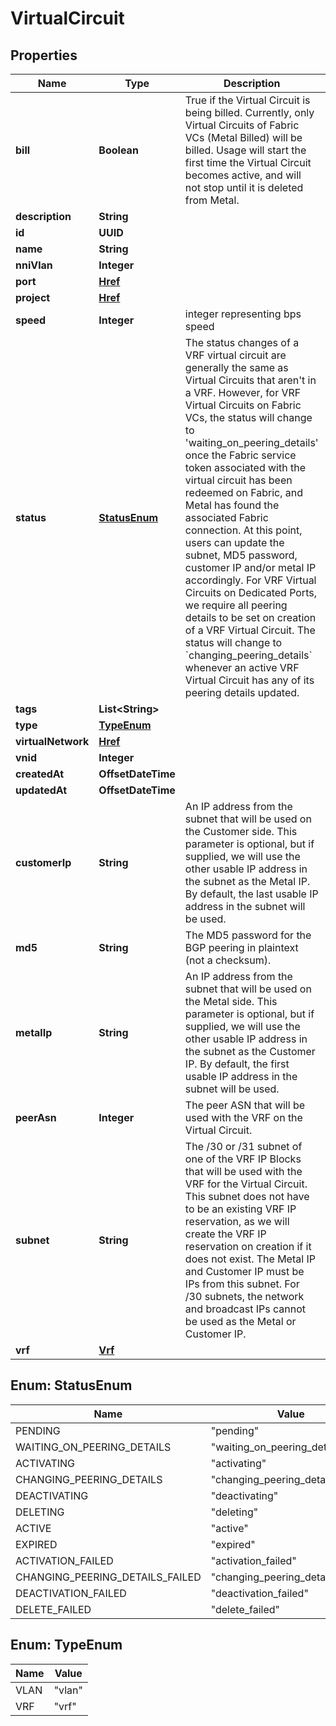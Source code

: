 

# VirtualCircuit


## Properties

| Name | Type | Description | Notes |
|------------ | ------------- | ------------- | -------------|
|**bill** | **Boolean** | True if the Virtual Circuit is being billed. Currently, only Virtual Circuits of Fabric VCs (Metal Billed) will be billed. Usage will start the first time the Virtual Circuit becomes active, and will not stop until it is deleted from Metal. |  [optional] |
|**description** | **String** |  |  [optional] |
|**id** | **UUID** |  |  [optional] |
|**name** | **String** |  |  [optional] |
|**nniVlan** | **Integer** |  |  [optional] |
|**port** | [**Href**](Href.md) |  |  [optional] |
|**project** | [**Href**](Href.md) |  |  [optional] |
|**speed** | **Integer** | integer representing bps speed |  [optional] |
|**status** | [**StatusEnum**](#StatusEnum) | The status changes of a VRF virtual circuit are generally the same as Virtual Circuits that aren&#39;t in a VRF. However, for VRF Virtual Circuits on Fabric VCs, the status will change to &#39;waiting_on_peering_details&#39; once the Fabric service token associated with the virtual circuit has been redeemed on Fabric, and Metal has found the associated Fabric connection. At this point, users can update the subnet, MD5 password, customer IP and/or metal IP accordingly. For VRF Virtual Circuits on Dedicated Ports, we require all peering details to be set on creation of a VRF Virtual Circuit. The status will change to &#x60;changing_peering_details&#x60; whenever an active VRF Virtual Circuit has any of its peering details updated. |  [optional] |
|**tags** | **List&lt;String&gt;** |  |  [optional] |
|**type** | [**TypeEnum**](#TypeEnum) |  |  [optional] |
|**virtualNetwork** | [**Href**](Href.md) |  |  [optional] |
|**vnid** | **Integer** |  |  [optional] |
|**createdAt** | **OffsetDateTime** |  |  [optional] |
|**updatedAt** | **OffsetDateTime** |  |  [optional] |
|**customerIp** | **String** | An IP address from the subnet that will be used on the Customer side. This parameter is optional, but if supplied, we will use the other usable IP address in the subnet as the Metal IP. By default, the last usable IP address in the subnet will be used. |  [optional] |
|**md5** | **String** | The MD5 password for the BGP peering in plaintext (not a checksum). |  [optional] |
|**metalIp** | **String** | An IP address from the subnet that will be used on the Metal side. This parameter is optional, but if supplied, we will use the other usable IP address in the subnet as the Customer IP. By default, the first usable IP address in the subnet will be used. |  [optional] |
|**peerAsn** | **Integer** | The peer ASN that will be used with the VRF on the Virtual Circuit. |  [optional] |
|**subnet** | **String** | The /30 or /31 subnet of one of the VRF IP Blocks that will be used with the VRF for the Virtual Circuit. This subnet does not have to be an existing VRF IP reservation, as we will create the VRF IP reservation on creation if it does not exist. The Metal IP and Customer IP must be IPs from this subnet. For /30 subnets, the network and broadcast IPs cannot be used as the Metal or Customer IP. |  [optional] |
|**vrf** | [**Vrf**](Vrf.md) |  |  |



## Enum: StatusEnum

| Name | Value |
|---- | -----|
| PENDING | &quot;pending&quot; |
| WAITING_ON_PEERING_DETAILS | &quot;waiting_on_peering_details&quot; |
| ACTIVATING | &quot;activating&quot; |
| CHANGING_PEERING_DETAILS | &quot;changing_peering_details&quot; |
| DEACTIVATING | &quot;deactivating&quot; |
| DELETING | &quot;deleting&quot; |
| ACTIVE | &quot;active&quot; |
| EXPIRED | &quot;expired&quot; |
| ACTIVATION_FAILED | &quot;activation_failed&quot; |
| CHANGING_PEERING_DETAILS_FAILED | &quot;changing_peering_details_failed&quot; |
| DEACTIVATION_FAILED | &quot;deactivation_failed&quot; |
| DELETE_FAILED | &quot;delete_failed&quot; |



## Enum: TypeEnum

| Name | Value |
|---- | -----|
| VLAN | &quot;vlan&quot; |
| VRF | &quot;vrf&quot; |



